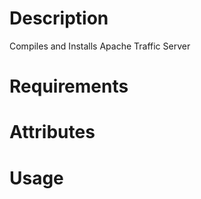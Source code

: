 Description
===========
Compiles and Installs Apache Traffic Server

Requirements
============

Attributes
==========

Usage
=====

